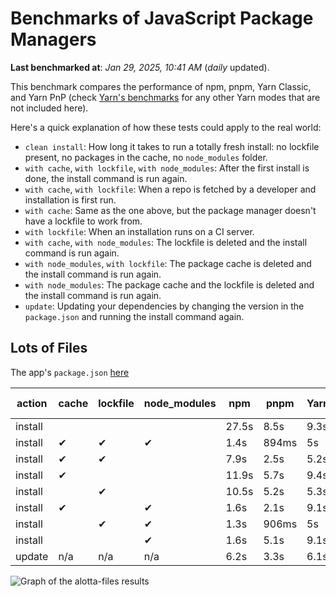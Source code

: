 # Benchmarks of JavaScript Package Managers

**Last benchmarked at**: _Jan 29, 2025, 10:41 AM_ (_daily_ updated).

This benchmark compares the performance of npm, pnpm, Yarn Classic, and Yarn PnP (check [Yarn's benchmarks](https://yarnpkg.com/benchmarks) for any other Yarn modes that are not included here).

Here's a quick explanation of how these tests could apply to the real world:

- `clean install`: How long it takes to run a totally fresh install: no lockfile present, no packages in the cache, no `node_modules` folder.
- `with cache`, `with lockfile`, `with node_modules`: After the first install is done, the install command is run again.
- `with cache`, `with lockfile`: When a repo is fetched by a developer and installation is first run.
- `with cache`: Same as the one above, but the package manager doesn't have a lockfile to work from.
- `with lockfile`: When an installation runs on a CI server.
- `with cache`, `with node_modules`: The lockfile is deleted and the install command is run again.
- `with node_modules`, `with lockfile`: The package cache is deleted and the install command is run again.
- `with node_modules`: The package cache and the lockfile is deleted and the install command is run again.
- `update`: Updating your dependencies by changing the version in the `package.json` and running the install command again.

## Lots of Files

The app's `package.json` [here](https://github.com/pnpm/pnpm.io/blob/main/benchmarks/fixtures/alotta-files/package.json)

| action  | cache | lockfile | node_modules| npm | pnpm | Yarn | Yarn PnP |
| ---     | ---   | ---      | ---         | --- | ---  | ---  | ---      |
| install |       |          |             | 27.5s | 8.5s | 9.3s | 5.6s |
| install | ✔     | ✔        | ✔           | 1.4s | 894ms | 5s | n/a |
| install | ✔     | ✔        |             | 7.9s | 2.5s | 5.2s | 1.3s |
| install | ✔     |          |             | 11.9s | 5.7s | 9.4s | 5.1s |
| install |       | ✔        |             | 10.5s | 5.2s | 5.3s | 1.3s |
| install | ✔     |          | ✔           | 1.6s | 2.1s | 9.1s | n/a |
| install |       | ✔        | ✔           | 1.3s | 906ms | 5s | n/a |
| install |       |          | ✔           | 1.6s | 5.1s | 9.1s | n/a |
| update  | n/a | n/a | n/a | 6.2s | 3.3s | 6.1s | 5.1s |

<img alt="Graph of the alotta-files results" src="/img/benchmarks/alotta-files.svg" />